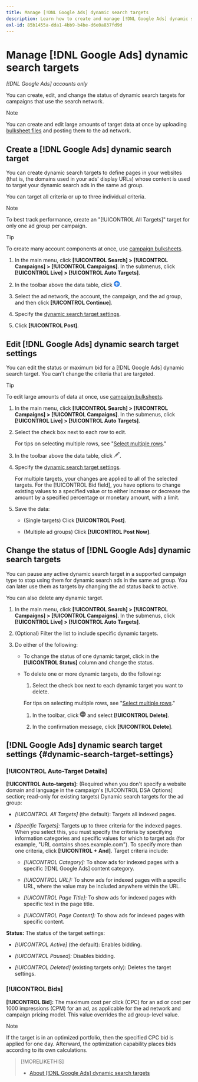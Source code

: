 ```yaml
---
title: Manage [!DNL Google Ads] dynamic search targets
description: Learn how to create and manage [!DNL Google Ads] dynamic search targets.
exl-id: 85b1455a-dda1-4bb9-b4be-d6e0a837fd9d
---
```

# Manage [!DNL Google Ads] dynamic search targets

*[!DNL Google Ads] accounts only*

You can create, edit, and change the status of dynamic search targets for campaigns that use the search network.

>[!NOTE]
>
>You can create and edit large amounts of target data at once by uploading [bulksheet files](/help/search-social-commerce/campaign-management/bulksheets/bulksheet-about.md) and posting them to the ad network.

## Create a [!DNL Google Ads] dynamic search target

You can create dynamic search targets to define pages in your websites (that is, the domains used in your ads' display URLs) whose content is used to target your dynamic search ads in the same ad group.

You can target all criteria or up to three individual criteria.

>[!NOTE]
>
>To best track performance, create an "[!UICONTROL All Targets]" target for only one ad group per campaign.

>[!TIP]
>
>To create many account components at once, use [campaign bulksheets](/help/search-social-commerce/campaign-management/bulksheets/bulksheet-about.md).

1. In the main menu, click **[!UICONTROL Search] > [!UICONTROL Campaigns] > [!UICONTROL Campaigns]**. In the submenus, click **[!UICONTROL Live] > [!UICONTROL Auto Targets]**.

1. In the toolbar above the data table, click ![Create](/help/search-social-commerce/assets/add.png "Create").

1. Select the ad network, the account, the campaign, and the ad group, and then click **[!UICONTROL Continue]**.

1. Specify the [dynamic search target settings](#dynamic-search-target-settings).

1. Click **[!UICONTROL Post]**.

## Edit [!DNL Google Ads] dynamic search target settings

You can edit the status or maximum bid for a [!DNL Google Ads] dynamic search target. You can't change the criteria that are targeted.

>[!TIP]
>
>To edit large amounts of data at once, use [campaign bulksheets](/help/search-social-commerce/campaign-management/bulksheets/bulksheet-about.md).

1. In the main menu, click **[!UICONTROL Search] > [!UICONTROL Campaigns] > [!UICONTROL Campaigns]**. In the submenus, click **[!UICONTROL Live] > [!UICONTROL Auto Targets]**.

1. Select the check box next to each row to edit.

   For tips on selecting multiple rows, see "[Select multiple rows](/help/search-social-commerce/common-tasks/navigation-editing-selection/multiple-rows-select.md)."

1. In the toolbar above the data table, click ![Edit](/help/search-social-commerce/assets/edit.png "Edit").

1. Specify the [dynamic search target settings](#dynamic-search-target-settings).

   For multiple targets, your changes are applied to all of the selected targets. For the [!UICONTROL Bid field], you have options to change existing values to a specified value or to either increase or decrease the amount by a specified percentage or monetary amount, with a limit.

1. Save the data:

   * (Single targets) Click **[!UICONTROL Post]**.
   
   * (Multiple ad groups) Click **[!UICONTROL Post Now]**.

## Change the status of [!DNL Google Ads] dynamic search targets

You can pause any active dynamic search target in a supported campaign type to stop using them for dynamic search ads in the same ad group. You can later use them as targets by changing the ad status back to active.

You can also delete any dynamic target.

1. In the main menu, click **[!UICONTROL Search] > [!UICONTROL Campaigns] > [!UICONTROL Campaigns]**. In the submenus, click **[!UICONTROL Live] > [!UICONTROL Auto Targets]**.

1. (Optional) Filter the list to include specific dynamic targets.

1. Do either of the following:
   
   * To change the status of one dynamic target, click in the **[!UICONTROL Status]** column and change the status.
   
   * To delete one or more dynamic targets, do the following:
   
     1.  Select the check box next to each dynamic target you want to delete.
     
        For tips on selecting multiple rows, see "[Select multiple rows](/help/search-social-commerce/common-tasks/navigation-editing-selection/multiple-rows-select.md)."
     
     1. In the toolbar, click ![More](/help/search-social-commerce/assets/more.png "More") and select **[!UICONTROL Delete]**.
     
     1. In the confirmation message, click **[!UICONTROL Delete]**.

## [!DNL Google Ads] dynamic search target settings {#dynamic-search-target-settings}

### [!UICONTROL Auto-Target Details]

**[!UICONTROL Auto-targets]:** (Required when you don't specify a website domain and language in the campaign's [!UICONTROL DSA Options] section; read-only for existing targets) Dynamic search targets for the ad group:

* *[!UICONTROL All Targets]* (the default): Targets all indexed pages.

* *\[Specific Targets\]:* Targets up to three criteria for the indexed pages. When you select this, you must specify the criteria by specifying information categories and specific values for which to target ads (for example, "URL contains shoes.example.com"). To specify more than one criteria, click **[!UICONTROL + And]**. Target criteria include:

  * *[!UICONTROL Category]:* To show ads for indexed pages with a specific [!DNL Google Ads] content category.

  * *[!UICONTROL URL]:* To show ads for indexed pages with a specific URL, where the value may be included anywhere within the URL.

  * *[!UICONTROL Page Title]:* To show ads for indexed pages with specific text in the page title.

  * *[!UICONTROL Page Content]:* To show ads for indexed pages with specific content.

**Status:** The status of the target settings:

* *[!UICONTROL Active]* (the default): Enables bidding.

* *[!UICONTROL Paused]:* Disables bidding.

* *[!UICONTROL Deleted]* (existing targets only): Deletes the target settings.

### [!UICONTROL Bids]

**[!UICONTROL Bid]:** The maximum cost per click (CPC) for an ad or cost per 1000 impressions (CPM) for an ad, as applicable for the ad network and campaign pricing model. This value overrides the ad group-level value.

>[!NOTE]
>
>If the target is in an optimized portfolio, then the specified CPC bid is applied for one day. Afterward, the optimization capability places bids according to its own calculations.
 
>[!MORELIKETHIS]
>
>* [About [!DNL Google Ads] dynamic search targets](dynamic-search-target-about.md)
